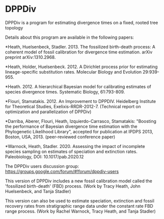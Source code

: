 # DPPDiv

DPPDiv is a program for estimating divergence times on a fixed, rooted tree topology

Details about this program are available in the following papers:

*Heath, Huelsenbeck, Stadler. 2013. The fossilized birth-death process: A coherent model of fossil calibration for divergence time estimation. arXiv preprint arXiv:1310.2968.

*Heath, Holder, Huelsenbeck. 2012. A Dirichlet process prior for estimating lineage-specific substitution rates. Molecular Biology and Evolution 29:939-955.

*Heath. 2012. A hierarchical Bayesian model for calibrating estimates of species divergence times. Systematic Biology, 61:793-809.

*Flouri, Stamatakis. 2012. An Improvement to DPPDIV. Heidelberg Institute for Theoretical Studies, Exelixis-RRDR-2012-7. (Technical report on optimization and parallelization of DPPDiv)

*Darriba, Aberer, Flouri, Heath, Izquierdo-Carrasco, Stamatakis: "Boosting the performance of Bayesian divergence time estimation with the Phylogenetic Likelihood Library", accepted for publication at IPDPS 2013, Boston, USA, 2013. (peer-reviewed conference paper)

*Warnock, Heath, Stadler. 2020. Assessing the impact of incomplete species sampling on estimates of speciation and extinction rates. Paleobiology, DOI: 10.1017/pab.2020.12

The DPPDiv users discussion group: 
https://groups.google.com/forum/#!forum/dppdiv-users

This version of DPPDiv includes a new fossil calibration model called the 'fossilized birth-death' (FBD) process.
(Work by Tracy Heath, John Huelsenbeck, and Tanja Stadler)

This version can also be used to estimate speciation, extinction and fossil recovery rates from stratigraphic range data under the constant rate FBD range process. (Work by Rachel Warnock, Tracy Heath, and Tanja Stadler)

